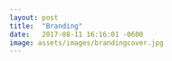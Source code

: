 ```yaml
---
layout: post
title:  "Branding"
date:   2017-08-11 16:16:01 -0600
image: assets/images/brandingcover.jpg
---
```


